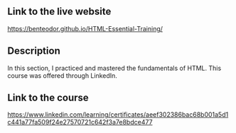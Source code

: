  ## Link to the live website 
 https://benteodor.github.io/HTML-Essential-Training/
 ## Description 
 In this section, I practiced and mastered the fundamentals of HTML. This course was offered through LinkedIn.
 ## Link to the course 
 https://www.linkedin.com/learning/certificates/aeef302386bac68b001a5d1c441a77fa509f24e27570721c642f3a7e8bdce477
